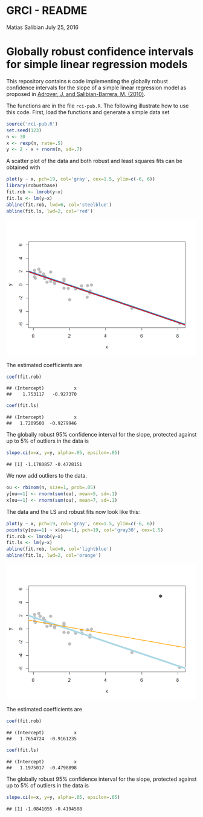 GRCI - README
================
Matias Salibian
July 25, 2016

Globally robust confidence intervals for simple linear regression models
========================================================================

This repository contains `R` code implementing the globally robust confidence intervals for the slope of a simple linear regression model as proposed in [Adrover, J. and Salibian-Barrera, M. (2010)](http://dx.doi.org/10.1016/j.csda.2009.05.005).

The functions are in the file `rci-pub.R`. The following illustrate how to use this code. First, load the functions and generate a simple data set

``` r
source('rci-pub.R')
set.seed(123)
n <- 30
x <- rexp(n, rate=.5)
y <- 2 - x + rnorm(n, sd=.7)
```

A scatter plot of the data and both robust and least squares fits can be obtained with

``` r
plot(y ~ x, pch=19, col='gray', cex=1.5, ylim=c(-6, 6))
library(robustbase)
fit.rob <- lmrob(y~x)
fit.ls <- lm(y~x)
abline(fit.rob, lwd=6, col='steelblue')
abline(fit.ls, lwd=2, col='red')
```

![](README_files/figure-markdown_github/scatter-1.png)

The estimated coefficients are

``` r
coef(fit.rob)
```

    ## (Intercept)           x 
    ##    1.753117   -0.927370

``` r
coef(fit.ls)
```

    ## (Intercept)           x 
    ##   1.7209500  -0.9279946

The globally robust 95% confidence interval for the slope, protected against up to 5% of outliers in the data is

``` r
slope.ci(x=x, y=y, alpha=.05, epsilon=.05)
```

    ## [1] -1.1780857 -0.4728151

We now add outliers to the data.

``` r
ou <- rbinom(n, size=1, prob=.05)
y[ou==1] <- rnorm(sum(ou), mean=5, sd=.1)
x[ou==1] <- rnorm(sum(ou), mean=7, sd=.1)
```

The data and the LS and robust fits now look like this:

``` r
plot(y ~ x, pch=19, col='gray', cex=1.5, ylim=c(-6, 6))
points(y[ou==1] ~ x[ou==1], pch=19, col='gray30', cex=1.5)
fit.rob <- lmrob(y~x)
fit.ls <- lm(y~x)
abline(fit.rob, lwd=6, col='lightblue')
abline(fit.ls, lwd=2, col='orange')
```

![](README_files/figure-markdown_github/scatterout-1.png)

The estimated coefficients are

``` r
coef(fit.rob)
```

    ## (Intercept)           x 
    ##   1.7654724  -0.9161235

``` r
coef(fit.ls)
```

    ## (Intercept)           x 
    ##   1.1975017  -0.4798898

The globally robust 95% confidence interval for the slope, protected against up to 5% of outliers in the data is

``` r
slope.ci(x=x, y=y, alpha=.05, epsilon=.05)
```

    ## [1] -1.0841055 -0.4194588
